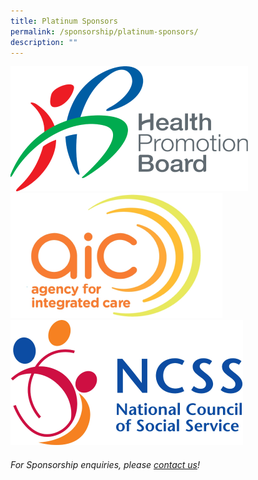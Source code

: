 ```yaml
---
title: Platinum Sponsors
permalink: /sponsorship/platinum-sponsors/
description: ""
---
```


<div class="image-logo-container">
    <a href="https://hpb.gov.sg/"><img src="/images/HPB_R_V_CMYK_Logo%201.png" alt="Image 1"></a>
    <a href="https://www.aic.sg/"><img src="/images/SMHClogoAIC_page-0001.png" alt="Image 2"></a>
    <a href="https://www.ncss.gov.sg/"><img src="/images/SMHCNCSSlogo2014hires.png" alt="Image 3"></a>
</div>

###### For Sponsorship enquiries, please [contact us](/contact-us/)!
